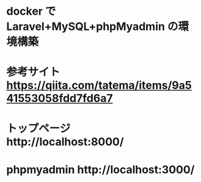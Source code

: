 # docker で Laravel+MySQL+phpMyadmin の環境構築

# 参考サイト　https://qiita.com/tatema/items/9a541553058fdd7fd6a7

# トップページ　 http://localhost:8000/

# phpmyadmin http://localhost:3000/
